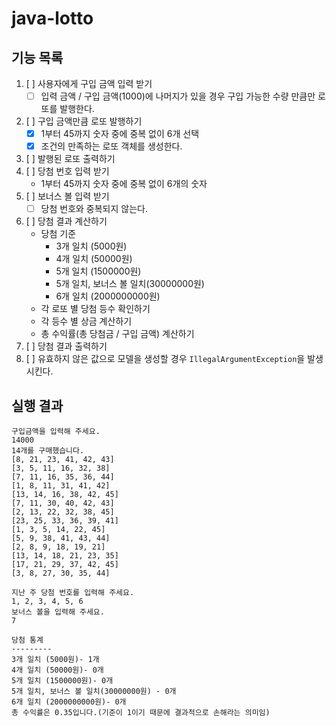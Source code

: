 # java-lotto

## 기능 목록

1. [ ] 사용자에게 구입 금액 입력 받기
    - [ ] 입력 금액 / 구입 금액(1000)에 나머지가 있을 경우 구입 가능한 수량 만큼만 로또를 발행한다.
2. [ ] 구입 금액만큼 로또 발행하기
    - [X] 1부터 45까지 숫자 중에 중복 없이 6개 선택
    - [X] 조건의 만족하는 로또 객체를 생성한다.
3. [ ] 발행된 로또 출력하기
3. [ ] 당첨 번호 입력 받기
    - 1부터 45까지 숫자 중에 중복 없이 6개의 숫자
4. [ ] 보너스 볼 입력 받기
    - [ ] 당첨 번호와 중복되지 않는다.
5. [ ] 당첨 결과 계산하기
    - 당첨 기준
        - 3개 일치 (5000원)
        - 4개 일치 (50000원)
        - 5개 일치 (1500000원)
        - 5개 일치, 보너스 볼 일치(30000000원)
        - 6개 일치 (2000000000원)
    - 각 로또 별 당첨 등수 확인하기
    - 각 등수 별 상금 계산하기
    - 총 수익률(총 당첨금 / 구입 금액) 계산하기
6. [ ] 당첨 결과 출력하기
7. [ ] 유효하지 않은 값으로 모델을 생성할 경우 `IllegalArgumentException`을 발생시킨다.

## 실행 결과

```
구입금액을 입력해 주세요.
14000
14개를 구매했습니다.
[8, 21, 23, 41, 42, 43]
[3, 5, 11, 16, 32, 38]
[7, 11, 16, 35, 36, 44]
[1, 8, 11, 31, 41, 42]
[13, 14, 16, 38, 42, 45]
[7, 11, 30, 40, 42, 43]
[2, 13, 22, 32, 38, 45]
[23, 25, 33, 36, 39, 41]
[1, 3, 5, 14, 22, 45]
[5, 9, 38, 41, 43, 44]
[2, 8, 9, 18, 19, 21]
[13, 14, 18, 21, 23, 35]
[17, 21, 29, 37, 42, 45]
[3, 8, 27, 30, 35, 44]

지난 주 당첨 번호를 입력해 주세요.
1, 2, 3, 4, 5, 6
보너스 볼을 입력해 주세요.
7

당첨 통계
---------
3개 일치 (5000원)- 1개
4개 일치 (50000원)- 0개
5개 일치 (1500000원)- 0개
5개 일치, 보너스 볼 일치(30000000원) - 0개
6개 일치 (2000000000원)- 0개
총 수익률은 0.35입니다.(기준이 1이기 때문에 결과적으로 손해라는 의미임)
```
